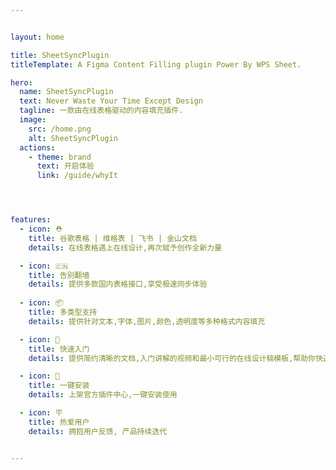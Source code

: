 ```yaml
---


layout: home

title: SheetSyncPlugin
titleTemplate: A Figma Content Filling plugin Power By WPS Sheet.

hero:
  name: SheetSyncPlugin
  text: Never Waste Your Time Except Design
  tagline: 一款由在线表格驱动的内容填充插件.
  image:
    src: /home.png
    alt: SheetSyncPlugin
  actions:
    - theme: brand
      text: 开启体验
      link: /guide/whyIt




features:
  - icon: ⛑
    title: 谷歌表格 | 维格表 | 飞书 | 金山文档
    details: 在线表格遇上在线设计,再次赋予创作全新力量

  - icon: 🇨🇳
    title: 告别翻墙
    details: 提供多款国内表格接口,享受极速同步体验
    
  - icon: 📦
    title: 多类型支持
    details: 提供针对文本,字体,图片,颜色,透明度等多种格式内容填充

  - icon: 👋
    title: 快速入门
    details: 提供简约清晰的文档,入门讲解的视频和最小可行的在线设计稿模板,帮助你快速上手

  - icon: 🔩
    title: 一键安装
    details: 上架官方插件中心,一键安装使用

  - icon: 🪧
    title: 热爱用户
    details: 拥抱用户反馈, 产品持续迭代


---
```

